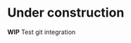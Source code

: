 <!-- TITLE: Home -->
<!-- SUBTITLE: A quick summary of Home -->

# Under construction
**WIP**
Test git integration
